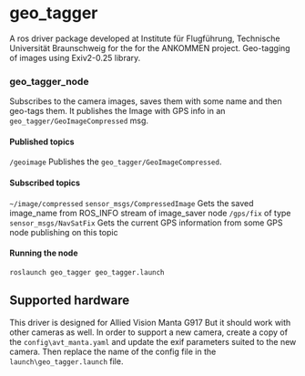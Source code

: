 # geo_tagger
A ros driver package developed at Institute für Flugführung, Technische Universität 
Braunschweig for the for the ANKOMMEN project. Geo-tagging of images using Exiv2-0.25 library. 

### geo_tagger_node
Subscribes to the camera images, saves them with some name and then geo-tags them. It publishes 
the Image with GPS info in an `geo_tagger/GeoImageCompressed` msg.
#### Published topics
`/geoimage` Publishes the `geo_tagger/GeoImageCompressed`.
#### Subscribed topics
`~/image/compressed` `sensor_msgs/CompressedImage` Gets the saved image_name from ROS_INFO stream of image_saver node
`/gps/fix` of type `sensor_msgs/NavSatFix` Gets the current GPS information from some GPS node publishing on this topic
#### Running the node
```
roslaunch geo_tagger geo_tagger.launch
```

## Supported hardware
This driver is designed for Allied Vision Manta G917 But it should work
with other cameras as well.
In order to support a new camera, create a copy of the ```config\avt_manta.yaml``` and update the 
exif parameters suited to the new camera. Then replace the name of the config file in the ```launch\geo_tagger.launch```
file.